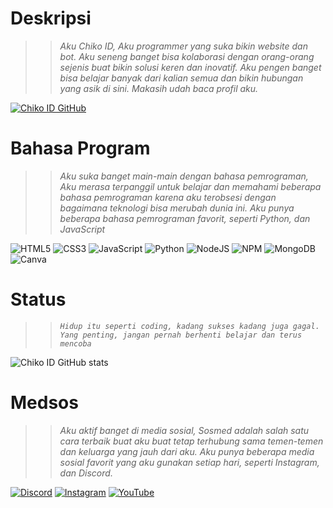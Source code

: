 # Deskripsi

>> _Aku Chiko ID, Aku programmer yang suka bikin website dan bot. Aku seneng banget bisa kolaborasi dengan orang-orang sejenis buat bikin solusi keren dan inovatif. Aku pengen banget bisa belajar banyak dari kalian semua dan bikin hubungan yang asik di sini. Makasih udah baca profil aku._

[![Chiko ID GitHub](https://img.shields.io/badge/C-Chiko%20ID-blue?style=for-the-badge)](https://github.com/ChikoID)

# Bahasa Program

>> _Aku suka banget main-main dengan bahasa pemrograman, Aku merasa terpanggil untuk belajar dan memahami beberapa bahasa pemrograman karena aku terobsesi dengan bagaimana teknologi bisa merubah dunia ini. Aku punya beberapa bahasa pemrograman favorit, seperti Python, dan JavaScript_

![HTML5](https://img.shields.io/badge/html5-%23E34F26.svg?style=for-the-badge&logo=html5&logoColor=white) ![CSS3](https://img.shields.io/badge/css3-%231572B6.svg?style=for-the-badge&logo=css3&logoColor=white) ![JavaScript](https://img.shields.io/badge/javascript-%23323330.svg?style=for-the-badge&logo=javascript&logoColor=%23F7DF1E) ![Python](https://img.shields.io/badge/python-3670A0?style=for-the-badge&logo=python&logoColor=ffdd54) ![NodeJS](https://img.shields.io/badge/node.js-6DA55F?style=for-the-badge&logo=node.js&logoColor=white) ![NPM](https://img.shields.io/badge/NPM-%23000000.svg?style=for-the-badge&logo=npm&logoColor=white) ![MongoDB](https://img.shields.io/badge/MongoDB-%234ea94b.svg?style=for-the-badge&logo=mongodb&logoColor=white) ![Canva](https://img.shields.io/badge/Canva-%2300C4CC.svg?style=for-the-badge&logo=Canva&logoColor=white)

# Status

>> _`Hidup itu seperti coding, kadang sukses kadang juga gagal. Yang penting, jangan pernah berhenti belajar dan terus mencoba`_

![Chiko ID GitHub stats](https://github-readme-stats.vercel.app/api?username=ChikoID)

# Medsos

>> _Aku aktif banget di media sosial, Sosmed adalah salah satu cara terbaik buat aku buat tetap terhubung sama temen-temen dan keluarga yang jauh dari aku. Aku punya beberapa media sosial favorit yang aku gunakan setiap hari, seperti Instagram, dan Discord._
>> 
[![Discord](https://img.shields.io/badge/Discord-%237289DA.svg?style=for-the-badge&logo=discord&logoColor=white)](https://discord.gg/4APUMUHbw3) [![Instagram](https://img.shields.io/badge/Instagram-%23E4405F.svg?style=for-the-badge&logo=Instagram&logoColor=white)](https://instagram.com/@chikoma_) [![YouTube](https://img.shields.io/badge/YouTube-%23FF0000.svg?style=for-the-badge&logo=YouTube&logoColor=white)](https://youtube.com/@ChikoID)

<!--
**ChikoID/ChikoID** adalah menu utama profile.

Here are some ideas to get you started:

- 🔭 Saat ini, aku lagi sibuk nguliin (mengerjakan) projek tidak jelas
- 🌱 Aku lagi belajar tentang semua hal
- 🤔 Aku lagi nyari bantuan buat ngertiin tentang hidup
- 💬 Tanya aku deh tentang bagaimana bernafas
- 📫 Kalo mau nyambungin aku, bisa lewat: medsos diatas
- 😄 Aku biasa dipanggil: ChikoIdehh
- ⚡ Fakta asik tentang aku adalah: aku pun gatau
-->
